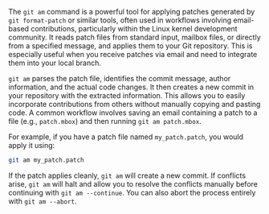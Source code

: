 The `git am` command is a powerful tool for applying patches generated by `git format-patch` or similar tools, often used in workflows involving email-based contributions, particularly within the Linux kernel development community. It reads patch files from standard input, mailbox files, or directly from a specified message, and applies them to your Git repository. This is especially useful when you receive patches via email and need to integrate them into your local branch.

`git am` parses the patch file, identifies the commit message, author information, and the actual code changes. It then creates a new commit in your repository with the extracted information. This allows you to easily incorporate contributions from others without manually copying and pasting code. A common workflow involves saving an email containing a patch to a file (e.g., `patch.mbox`) and then running `git am patch.mbox`.

For example, if you have a patch file named `my_patch.patch`, you would apply it using:

```bash
git am my_patch.patch
```

If the patch applies cleanly, `git am` will create a new commit. If conflicts arise, `git am` will halt and allow you to resolve the conflicts manually before continuing with `git am --continue`. You can also abort the process entirely with `git am --abort`.